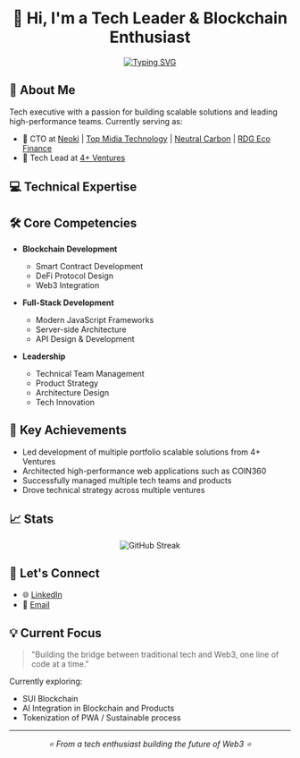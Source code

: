 <h1 align="center">
  👋 Hi, I'm a Tech Leader & Blockchain Enthusiast
</h1>

<div align="center">
  
[![Typing SVG](https://readme-typing-svg.herokuapp.com?font=Fira+Code&pause=1000&center=true&vCenter=true&width=435&lines=Building+The+Future+With+Web3;Real+World+Assets;Artificial+Intelligence;Sustainability)](https://git.io/typing-svg)

</div>

## 🚀 About Me

Tech executive with a passion for building scalable solutions and leading high-performance teams. Currently serving as:
- 🏢 CTO at [Neoki](https://www.neoki.io) | [Top Midia Technology](https://www.topmidiatecnologia.com/) | [Neutral Carbon](https://carbononeutro.app/) | [RDG Eco Finance](https://www.rdgecofinance.com/)
- 💼 Tech Lead at [4+ Ventures](https://www.4plusventures.com/)

## 💻 Technical Expertise

## 🛠️ Core Competencies

- **Blockchain Development**
  - Smart Contract Development
  - DeFi Protocol Design
  - Web3 Integration

- **Full-Stack Development**
  - Modern JavaScript Frameworks
  - Server-side Architecture
  - API Design & Development

- **Leadership**
  - Technical Team Management
  - Product Strategy
  - Architecture Design
  - Tech Innovation

## 🌟 Key Achievements

- Led development of multiple portfolio scalable solutions from 4+ Ventures
- Architected high-performance web applications such as COIN360
- Successfully managed multiple tech teams and products 
- Drove technical strategy across multiple ventures

## 📈 Stats

<div align="center">
  <img src="https://github-readme-streak-stats.herokuapp.com/?user=ojoaoguilherme&theme=dark" alt="GitHub Streak" />
</div>

## 🤝 Let's Connect

- 🌐 [LinkedIn](https://www.linkedin.com/in/jo%C3%A3o-guilherme-pinheiro-447823186)
- 📧 [Email](mailto:joao.pinheiro@topmidiatecnologia.com)

## 💡 Current Focus

> "Building the bridge between traditional tech and Web3, one line of code at a time."

Currently exploring:
- SUI Blockchain
- AI Integration in Blockchain and Products
- Tokenization of PWA / Sustainable process  

---

<div align="center">
  <i>⭐️ From a tech enthusiast building the future of Web3 ⭐️</i>
</div>
